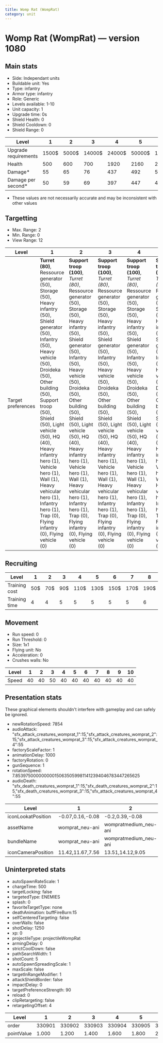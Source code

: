 ```yaml
---
title: Womp Rat (WompRat)
category: unit
---
```


# Womp Rat (WompRat) — version 1080

## Main stats

  * Side: Independant units
  * Buildable unit: Yes
  * Type: infantry
  * Armor type: infantry
  * Role: Generic
  * Levels available: 1-10
  * Unit capacity: 1
  * Upgrade time: 0s
  * Shield Health: 0
  * Shield Cooldown: 0
  * Shield Range: 0

|Level               |1    |2    |3     |4     |5     |6      |7      |8      |9       |10      |
|--------------------|-----|-----|------|------|------|-------|-------|-------|--------|--------|
|Upgrade requirements|1500$|5000$|14000$|24000$|50000$|100000$|200000$|750000$|2000000$|4000000$|
|Health              |500  |600  |700   |1920  |2160  |2400   |2640   |2880   |3120    |3600    |
|Damage*             |55   |65   |76    |437   |492   |546    |601    |656    |710     |819     |
|Damage per second*  |50   |59   |69    |397   |447   |496    |546    |596    |645     |744     |

* These values are not necessarily accurate and may be inconsistent with other values

## Targetting

  * Max. Range: 2
  * Min. Range: 0
  * View Range: 12

|Level             |1                                                                                                                                                                                                                                                                                                                                                                                            |2                                                                                                                                                                                                                                                                                                                                                                                               |3                                                                                                                                                                                                                                                                                                                                                                                               |4                                                                                                                                                                                                                                                                                                                                                                                               |5                                                                                                                                                                                                                                                                                                                                                                                               |6                                                                                                                                                                                                                                                                                                                                                                                               |7                                                                                                                                                                                                                                                                                                                                                                                               |8                                                                                                                                                                                                                                                                                                                                                                                               |9                                                                                                                                                                                                                                                                                                                                                                                               |10                                                                                                                                                                                                                                                                                                                                                                                              |
|------------------|---------------------------------------------------------------------------------------------------------------------------------------------------------------------------------------------------------------------------------------------------------------------------------------------------------------------------------------------------------------------------------------------|------------------------------------------------------------------------------------------------------------------------------------------------------------------------------------------------------------------------------------------------------------------------------------------------------------------------------------------------------------------------------------------------|------------------------------------------------------------------------------------------------------------------------------------------------------------------------------------------------------------------------------------------------------------------------------------------------------------------------------------------------------------------------------------------------|------------------------------------------------------------------------------------------------------------------------------------------------------------------------------------------------------------------------------------------------------------------------------------------------------------------------------------------------------------------------------------------------|------------------------------------------------------------------------------------------------------------------------------------------------------------------------------------------------------------------------------------------------------------------------------------------------------------------------------------------------------------------------------------------------|------------------------------------------------------------------------------------------------------------------------------------------------------------------------------------------------------------------------------------------------------------------------------------------------------------------------------------------------------------------------------------------------|------------------------------------------------------------------------------------------------------------------------------------------------------------------------------------------------------------------------------------------------------------------------------------------------------------------------------------------------------------------------------------------------|------------------------------------------------------------------------------------------------------------------------------------------------------------------------------------------------------------------------------------------------------------------------------------------------------------------------------------------------------------------------------------------------|------------------------------------------------------------------------------------------------------------------------------------------------------------------------------------------------------------------------------------------------------------------------------------------------------------------------------------------------------------------------------------------------|------------------------------------------------------------------------------------------------------------------------------------------------------------------------------------------------------------------------------------------------------------------------------------------------------------------------------------------------------------------------------------------------|
|Target preferences|**Turret (80)**, Ressource generator (50), Storage (50), Heavy infantry (50), Shield generator (50), Infantry (50), Heavy vehicle (50), Droideka (50), Other building (50), Support troop (50), Shield (50), Light vehicle (50), HQ (40), Heavy infantry hero (1), Vehicle hero (1), Wall (1), Heavy vehicular hero (1), Infantry hero (1), Trap (0), Flying infantry (0), Flying vehicle (0)|**Support troop (100)**, _Turret (80)_, Ressource generator (50), Storage (50), Heavy infantry (50), Shield generator (50), Infantry (50), Heavy vehicle (50), Droideka (50), Other building (50), Shield (50), Light vehicle (50), HQ (40), Heavy infantry hero (1), Vehicle hero (1), Wall (1), Heavy vehicular hero (1), Infantry hero (1), Trap (0), Flying infantry (0), Flying vehicle (0)|**Support troop (100)**, _Turret (80)_, Ressource generator (50), Storage (50), Heavy infantry (50), Shield generator (50), Infantry (50), Heavy vehicle (50), Droideka (50), Other building (50), Shield (50), Light vehicle (50), HQ (40), Heavy infantry hero (1), Vehicle hero (1), Wall (1), Heavy vehicular hero (1), Infantry hero (1), Trap (0), Flying infantry (0), Flying vehicle (0)|**Support troop (100)**, _Turret (80)_, Ressource generator (50), Storage (50), Heavy infantry (50), Shield generator (50), Infantry (50), Heavy vehicle (50), Droideka (50), Other building (50), Shield (50), Light vehicle (50), HQ (40), Heavy infantry hero (1), Vehicle hero (1), Wall (1), Heavy vehicular hero (1), Infantry hero (1), Trap (0), Flying infantry (0), Flying vehicle (0)|**Support troop (100)**, _Turret (80)_, Ressource generator (50), Storage (50), Heavy infantry (50), Shield generator (50), Infantry (50), Heavy vehicle (50), Droideka (50), Other building (50), Shield (50), Light vehicle (50), HQ (40), Heavy infantry hero (1), Vehicle hero (1), Wall (1), Heavy vehicular hero (1), Infantry hero (1), Trap (0), Flying infantry (0), Flying vehicle (0)|**Support troop (100)**, _Turret (80)_, Ressource generator (50), Storage (50), Heavy infantry (50), Shield generator (50), Infantry (50), Heavy vehicle (50), Droideka (50), Other building (50), Shield (50), Light vehicle (50), HQ (40), Heavy infantry hero (1), Vehicle hero (1), Wall (1), Heavy vehicular hero (1), Infantry hero (1), Trap (0), Flying infantry (0), Flying vehicle (0)|**Support troop (100)**, _Turret (80)_, Ressource generator (50), Storage (50), Heavy infantry (50), Shield generator (50), Infantry (50), Heavy vehicle (50), Droideka (50), Other building (50), Shield (50), Light vehicle (50), HQ (40), Heavy infantry hero (1), Vehicle hero (1), Wall (1), Heavy vehicular hero (1), Infantry hero (1), Trap (0), Flying infantry (0), Flying vehicle (0)|**Support troop (100)**, _Turret (80)_, Ressource generator (50), Storage (50), Heavy infantry (50), Shield generator (50), Infantry (50), Heavy vehicle (50), Droideka (50), Other building (50), Shield (50), Light vehicle (50), HQ (40), Heavy infantry hero (1), Vehicle hero (1), Wall (1), Heavy vehicular hero (1), Infantry hero (1), Trap (0), Flying infantry (0), Flying vehicle (0)|**Support troop (100)**, _Turret (80)_, Ressource generator (50), Storage (50), Heavy infantry (50), Shield generator (50), Infantry (50), Heavy vehicle (50), Droideka (50), Other building (50), Shield (50), Light vehicle (50), HQ (40), Heavy infantry hero (1), Vehicle hero (1), Wall (1), Heavy vehicular hero (1), Infantry hero (1), Trap (0), Flying infantry (0), Flying vehicle (0)|**Support troop (100)**, _Turret (80)_, Ressource generator (50), Storage (50), Heavy infantry (50), Shield generator (50), Infantry (50), Heavy vehicle (50), Droideka (50), Other building (50), Shield (50), Light vehicle (50), HQ (40), Heavy infantry hero (1), Vehicle hero (1), Wall (1), Heavy vehicular hero (1), Infantry hero (1), Trap (0), Flying infantry (0), Flying vehicle (0)|

## Recruiting

|Level        |1  |2  |3  |4   |5   |6   |7   |8   |9   |10  |
|-------------|---|---|---|----|----|----|----|----|----|----|
|Training cost|50$|70$|90$|110$|130$|150$|170$|190$|210$|230$|
|Training time|4  |4  |5  |5   |5   |5   |5   |6   |6   |6   |

## Movement

  * Run speed: 0
  * Run Threshold: 0
  * Size: 1x1
  * Flying unit: No
  * Acceleration: 0
  * Crushes walls: No

|Level|1 |2 |3 |4 |5 |6 |7 |8 |9 |10|
|-----|--|--|--|--|--|--|--|--|--|--|
|Speed|40|40|50|40|40|40|40|40|40|40|

## Presentation stats

These graphical elements shouldn't interfere with gameplay and can safely be ignored.

  * newRotationSpeed: 7854
  * audioAttack: "sfx_attack_creatures_womprat_1":15,"sfx_attack_creatures_womprat_2":15,"sfx_attack_creatures_womprat_3":15,"sfx_attack_creatures_womprat_4":55
  * factoryScaleFactor: 1
  * animationDelay: 1000
  * factoryRotation: 0
  * gunSequence: 1
  * rotationSpeed: 7.8539750000000001506350599811412394046783447265625
  * audioDeath: "sfx_death_creatures_womprat_1":15,"sfx_death_creatures_womprat_2":15,"sfx_death_creatures_womprat_3":15,"sfx_attack_creatures_womprat_4":55

|Level             |1               |2                    |3                   |4               |5                    |6                   |7               |8                    |9                   |10                  |
|------------------|----------------|---------------------|--------------------|----------------|---------------------|--------------------|----------------|---------------------|--------------------|--------------------|
|iconLookatPosition|-0.07,0.16,-0.08|-0.2,0.39,-0.08      |-0.07,0.16,-0.08    |-0.07,0.16,-0.08|-0.2,0.39,-0.08      |-0.07,0.16,-0.08    |-0.07,0.16,-0.08|-0.2,0.39,-0.08      |-0.07,0.16,-0.08    |-0.07,0.16,-0.08    |
|assetName         |womprat_neu-ani |wompratmedium_neu-ani|wompratlarge_neu-ani|womprat_neu-ani |wompratmedium_neu-ani|wompratlarge_neu-ani|womprat_neu-ani |wompratmedium_neu-ani|wompratlarge_neu-ani|wompratlarge_neu-ani|
|bundleName        |womprat_neu-ani |wompratmedium_neu-ani|wompratlarge_neu-ani|womprat_neu-ani |wompratmedium_neu-ani|wompratlarge_neu-ani|womprat_neu-ani |wompratmedium_neu-ani|wompratlarge_neu-ani|wompratlarge_neu-ani|
|iconCameraPosition|11.42,11.67,7.56|13.51,14.12,9.05     |11.42,11.67,7.56    |11.42,11.67,7.56|13.51,14.12,9.05     |11.42,11.67,7.56    |11.42,11.67,7.56|13.51,14.12,9.05     |11.42,11.67,7.56    |11.42,11.67,7.56    |

## Uninterpreted stats

  * autoSpawnRateScale: 1
  * chargeTime: 500
  * targetLocking: false
  * targetedType: ENEMIES
  * splash: 0
  * favoriteTargetType: none
  * deathAnimation: buffFireBurn:15
  * selfCenteredTargeting: false
  * overWalls: false
  * shotDelay: 1250
  * xp: 0
  * projectileType: projectileWompRat
  * armingDelay: 0
  * strictCoolDown: false
  * pathSearchWidth: 1
  * shotCount: 5
  * autoSpawnSpreadingScale: 1
  * maxScale: false
  * targetInRangeModifier: 1
  * attackShieldBorder: false
  * impactDelay: 0
  * targetPreferenceStrength: 90
  * reload: 0
  * clipRetargeting: false
  * retargetingOffset: 4

|Level     |1     |2     |3     |4     |5     |6     |7     |8     |9     |10    |
|----------|------|------|------|------|------|------|------|------|------|------|
|order     |330901|330902|330903|330904|330905|330906|330907|330908|330909|330910|
|pointValue|1.000 |1.200 |1.400 |1.600 |1.800 |2.000 |2.200 |2.400 |2.600 |3.000 |

